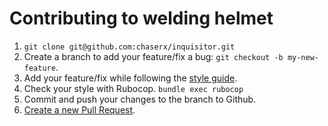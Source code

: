 # Contributing to welding helmet

1. `git clone git@github.com:chaserx/inquisitor.git`
1. Create a branch to add your feature/fix a bug: `git checkout -b my-new-feature`.
1. Add your feature/fix while following the [style guide](http://learning-things.cirrusmio.com/style-guides/ruby.html).
1. Check your style with Rubocop. `bundle exec rubocop`
1. Commit and push your changes to the branch to Github.
1. [Create a new Pull Request](https://github.com/chaserx/inquisitor/compare).

